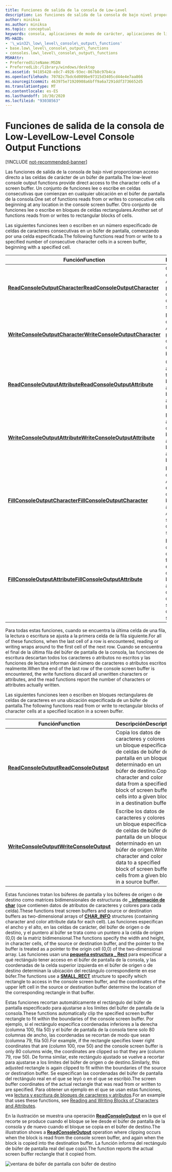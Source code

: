 ```yaml
---
title: Funciones de salida de la consola de Low-Level
description: Las funciones de salida de la consola de bajo nivel proporcionan acceso directo a las celdas de carácter de un búfer de pantalla.
author: miniksa
ms.author: miniksa
ms.topic: conceptual
keywords: consola, aplicaciones de modo de carácter, aplicaciones de línea de comandos, aplicaciones de terminal, API de consola
MS-HAID:
- '\_win32\_low\_level\_console\_output\_functions'
- base.low\_level\_console\_output\_functions
- consoles.low\_level\_console\_output\_functions
MSHAttr:
- PreferredSiteName:MSDN
- PreferredLib:/library/windows/desktop
ms.assetid: 94185428-e8c7-4926-93ec-867b8c97b4ca
ms.openlocfilehash: 70782c7bdc6d009be97315d3405cd44e4e7aa866
ms.sourcegitcommit: 463975e71920908a6bff9a6a7291ddf3736652d5
ms.translationtype: MT
ms.contentlocale: es-ES
ms.lasthandoff: 10/30/2020
ms.locfileid: "93038563"
---
```

# <a name="low-level-console-output-functions"></a><span data-ttu-id="e9058-104">Funciones de salida de la consola de Low-Level</span><span class="sxs-lookup"><span data-stu-id="e9058-104">Low-Level Console Output Functions</span></span>

[!INCLUDE [not-recommended-banner](./includes/not-recommended-banner.md)]

<span data-ttu-id="e9058-105">Las funciones de salida de la consola de bajo nivel proporcionan acceso directo a las celdas de carácter de un búfer de pantalla.</span><span class="sxs-lookup"><span data-stu-id="e9058-105">The low-level console output functions provide direct access to the character cells of a screen buffer.</span></span> <span data-ttu-id="e9058-106">Un conjunto de funciones lee o escribe en celdas consecutivas que comienzan en cualquier ubicación en el búfer de pantalla de la consola.</span><span class="sxs-lookup"><span data-stu-id="e9058-106">One set of functions reads from or writes to consecutive cells beginning at any location in the console screen buffer.</span></span> <span data-ttu-id="e9058-107">Otro conjunto de funciones lee o escribe en bloques de celdas rectangulares.</span><span class="sxs-lookup"><span data-stu-id="e9058-107">Another set of functions reads from or writes to rectangular blocks of cells.</span></span>

<span data-ttu-id="e9058-108">Las siguientes funciones leen o escriben en un número especificado de celdas de caracteres consecutivas en un búfer de pantalla, comenzando por una celda especificada.</span><span class="sxs-lookup"><span data-stu-id="e9058-108">The following functions read from or write to a specified number of consecutive character cells in a screen buffer, beginning with a specified cell.</span></span>

| <span data-ttu-id="e9058-109">Función</span><span class="sxs-lookup"><span data-stu-id="e9058-109">Function</span></span> | <span data-ttu-id="e9058-110">Descripción</span><span class="sxs-lookup"><span data-stu-id="e9058-110">Description</span></span> |
|-|-|
| [<span data-ttu-id="e9058-111">**ReadConsoleOutputCharacter**</span><span class="sxs-lookup"><span data-stu-id="e9058-111">**ReadConsoleOutputCharacter**</span></span>](readconsoleoutputcharacter.md) | <span data-ttu-id="e9058-112">Copia una cadena de caracteres Unicode o ANSI de un búfer de pantalla.</span><span class="sxs-lookup"><span data-stu-id="e9058-112">Copies a string of Unicode or ANSI characters from a screen buffer.</span></span> |
| [<span data-ttu-id="e9058-113">**WriteConsoleOutputCharacter**</span><span class="sxs-lookup"><span data-stu-id="e9058-113">**WriteConsoleOutputCharacter**</span></span>](writeconsoleoutputcharacter.md) | <span data-ttu-id="e9058-114">Escribe una cadena de caracteres Unicode o ANSI en un búfer de pantalla.</span><span class="sxs-lookup"><span data-stu-id="e9058-114">Writes a string of Unicode or ANSI characters to a screen buffer.</span></span> |
| [<span data-ttu-id="e9058-115">**ReadConsoleOutputAttribute**</span><span class="sxs-lookup"><span data-stu-id="e9058-115">**ReadConsoleOutputAttribute**</span></span>](readconsoleoutputattribute.md) | <span data-ttu-id="e9058-116">Copia una cadena de atributos de color de texto y de fondo de un búfer de pantalla.</span><span class="sxs-lookup"><span data-stu-id="e9058-116">Copies a string of text and background color attributes from a screen buffer.</span></span> |
| [<span data-ttu-id="e9058-117">**WriteConsoleOutputAttribute**</span><span class="sxs-lookup"><span data-stu-id="e9058-117">**WriteConsoleOutputAttribute**</span></span>](writeconsoleoutputattribute.md) | <span data-ttu-id="e9058-118">Escribe una cadena de atributos de texto y de color de fondo en un búfer de pantalla.</span><span class="sxs-lookup"><span data-stu-id="e9058-118">Writes a string of text and background color attributes to a screen buffer.</span></span> |
| [<span data-ttu-id="e9058-119">**FillConsoleOutputCharacter**</span><span class="sxs-lookup"><span data-stu-id="e9058-119">**FillConsoleOutputCharacter**</span></span>](fillconsoleoutputcharacter.md) | <span data-ttu-id="e9058-120">Escribe un único carácter Unicode o ANSI en un número especificado de celdas consecutivas en un búfer de pantalla.</span><span class="sxs-lookup"><span data-stu-id="e9058-120">Writes a single Unicode or ANSI character to a specified number of consecutive cells in a screen buffer.</span></span> |
| [<span data-ttu-id="e9058-121">**FillConsoleOutputAttribute**</span><span class="sxs-lookup"><span data-stu-id="e9058-121">**FillConsoleOutputAttribute**</span></span>](fillconsoleoutputattribute.md) | <span data-ttu-id="e9058-122">Escribe una combinación de atributo de texto y de color de fondo en un número especificado de celdas consecutivas en un búfer de pantalla.</span><span class="sxs-lookup"><span data-stu-id="e9058-122">Writes a text and background color attribute combination to a specified number of consecutive cells in a screen buffer.</span></span> |

<span data-ttu-id="e9058-123">Para todas estas funciones, cuando se encuentra la última celda de una fila, la lectura o escritura se ajusta a la primera celda de la fila siguiente.</span><span class="sxs-lookup"><span data-stu-id="e9058-123">For all of these functions, when the last cell of a row is encountered, reading or writing wraps around to the first cell of the next row.</span></span> <span data-ttu-id="e9058-124">Cuando se encuentra el final de la última fila del búfer de pantalla de la consola, las funciones de escritura descartan todos los caracteres o atributos no escritos y las funciones de lectura informan del número de caracteres o atributos escritos realmente.</span><span class="sxs-lookup"><span data-stu-id="e9058-124">When the end of the last row of the console screen buffer is encountered, the write functions discard all unwritten characters or attributes, and the read functions report the number of characters or attributes actually written.</span></span>

<span data-ttu-id="e9058-125">Las siguientes funciones leen o escriben en bloques rectangulares de celdas de caracteres en una ubicación especificada de un búfer de pantalla.</span><span class="sxs-lookup"><span data-stu-id="e9058-125">The following functions read from or write to rectangular blocks of character cells at a specified location in a screen buffer.</span></span>

| <span data-ttu-id="e9058-126">Función</span><span class="sxs-lookup"><span data-stu-id="e9058-126">Function</span></span> | <span data-ttu-id="e9058-127">Descripción</span><span class="sxs-lookup"><span data-stu-id="e9058-127">Description</span></span> |
|-|-|
| [<span data-ttu-id="e9058-128">**ReadConsoleOutput**</span><span class="sxs-lookup"><span data-stu-id="e9058-128">**ReadConsoleOutput**</span></span>](readconsoleoutput.md) | <span data-ttu-id="e9058-129">Copia los datos de caracteres y colores de un bloque especificado de celdas de búfer de pantalla en un bloque determinado en un búfer de destino.</span><span class="sxs-lookup"><span data-stu-id="e9058-129">Copies character and color data from a specified block of screen buffer cells into a given block in a destination buffer.</span></span> |
| [<span data-ttu-id="e9058-130">**WriteConsoleOutput**</span><span class="sxs-lookup"><span data-stu-id="e9058-130">**WriteConsoleOutput**</span></span>](writeconsoleoutput.md) | <span data-ttu-id="e9058-131">Escribe los datos de caracteres y colores en un bloque especificado de celdas de búfer de pantalla de un bloque determinado en un búfer de origen.</span><span class="sxs-lookup"><span data-stu-id="e9058-131">Writes character and color data to a specified block of screen buffer cells from a given block in a source buffer.</span></span> |

<span data-ttu-id="e9058-132">Estas funciones tratan los búferes de pantalla y los búferes de origen o de destino como matrices bidimensionales de estructuras de [**\_ información de char**](char-info-str.md) (que contienen datos de atributos de caracteres y colores para cada celda).</span><span class="sxs-lookup"><span data-stu-id="e9058-132">These functions treat screen buffers and source or destination buffers as two-dimensional arrays of [**CHAR\_INFO**](char-info-str.md) structures (containing character and color attribute data for each cell).</span></span> <span data-ttu-id="e9058-133">Las funciones especifican el ancho y el alto, en las celdas de carácter, del búfer de origen o de destino, y el puntero al búfer se trata como un puntero a la celda de origen (0,0) de la matriz bidimensional.</span><span class="sxs-lookup"><span data-stu-id="e9058-133">The functions specify the width and height, in character cells, of the source or destination buffer, and the pointer to the buffer is treated as a pointer to the origin cell (0,0) of the two-dimensional array.</span></span> <span data-ttu-id="e9058-134">Las funciones usan una [**pequeña estructura \_ Rect**](small-rect-str.md) para especificar a qué rectángulo tener acceso en el búfer de pantalla de la consola, y las coordenadas de la celda superior izquierda en el búfer de origen o de destino determinan la ubicación del rectángulo correspondiente en ese búfer.</span><span class="sxs-lookup"><span data-stu-id="e9058-134">The functions use a [**SMALL\_RECT**](small-rect-str.md) structure to specify which rectangle to access in the console screen buffer, and the coordinates of the upper left cell in the source or destination buffer determine the location of the corresponding rectangle in that buffer.</span></span>

<span data-ttu-id="e9058-135">Estas funciones recortan automáticamente el rectángulo del búfer de pantalla especificado para ajustarse a los límites del búfer de pantalla de la consola.</span><span class="sxs-lookup"><span data-stu-id="e9058-135">These functions automatically clip the specified screen buffer rectangle to fit within the boundaries of the console screen buffer.</span></span> <span data-ttu-id="e9058-136">Por ejemplo, si el rectángulo especifica coordenadas inferiores a la derecha (columna 100, fila 50) y el búfer de pantalla de la consola tiene solo 80 columnas de ancho, las coordenadas se recortan de modo que sean (columna 79, fila 50).</span><span class="sxs-lookup"><span data-stu-id="e9058-136">For example, if the rectangle specifies lower right coordinates that are (column 100, row 50) and the console screen buffer is only 80 columns wide, the coordinates are clipped so that they are (column 79, row 50).</span></span> <span data-ttu-id="e9058-137">De forma similar, este rectángulo ajustado se vuelve a recortar para ajustarse a los límites del búfer de origen o de destino.</span><span class="sxs-lookup"><span data-stu-id="e9058-137">Similarly, this adjusted rectangle is again clipped to fit within the boundaries of the source or destination buffer.</span></span> <span data-ttu-id="e9058-138">Se especifican las coordenadas del búfer de pantalla del rectángulo real en el que se leyó o en el que se escribió.</span><span class="sxs-lookup"><span data-stu-id="e9058-138">The screen buffer coordinates of the actual rectangle that was read from or written to are specified.</span></span> <span data-ttu-id="e9058-139">Para obtener un ejemplo en el que se usan estas funciones, vea [lectura y escritura de bloques de caracteres y atributos](reading-and-writing-blocks-of-characters-and-attributes.md).</span><span class="sxs-lookup"><span data-stu-id="e9058-139">For an example that uses these functions, see [Reading and Writing Blocks of Characters and Attributes](reading-and-writing-blocks-of-characters-and-attributes.md).</span></span>

<span data-ttu-id="e9058-140">En la ilustración se muestra una operación [**ReadConsoleOutput**](readconsoleoutput.md) en la que el recorte se produce cuando el bloque se lee desde el búfer de pantalla de la consola y de nuevo cuando el bloque se copia en el búfer de destino.</span><span class="sxs-lookup"><span data-stu-id="e9058-140">The illustration shows a [**ReadConsoleOutput**](readconsoleoutput.md) operation where clipping occurs when the block is read from the console screen buffer, and again when the block is copied into the destination buffer.</span></span> <span data-ttu-id="e9058-141">La función informa del rectángulo de búfer de pantalla real del que copió.</span><span class="sxs-lookup"><span data-stu-id="e9058-141">The function reports the actual screen buffer rectangle that it copied from.</span></span>

![ventana de búfer de pantalla con búfer de destino](images/cscon-03.png)
